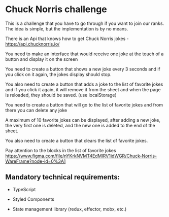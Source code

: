 # Chuck Norris challenge
This is a challenge that you have to go through if you want to join our ranks.
The idea is simple, but the implementation is by no means.

There is an Api that knows how to get Chuck Norris jokes - https://api.chucknorris.io/

You need to make an interface that would receive one joke at the touch of a button and display it on the screen

You need to create a button that shows a new joke every 3 seconds and if you click on it again, the jokes display should stop.

You also need to create a button that adds a joke to the list of favorite jokes and if you click it again, it will remove it from the sheet and when the page is reloaded, they should be saved. (use localStorage)

You need to create a button that will go to the list of favorite jokes and from there you can delete any joke

A maximum of 10 favorite jokes can be displayed, after adding a new joke, the very first one is deleted, and the new one is added to the end of the sheet.

You also need to create a button that clears the list of favorite jokes.

Pay attention to the blocks in the list of favorite jokes https://www.figma.com/file/nYKrkNVMT4EdMIRV1idWGR/Chuck-Norris-WareFrame?node-id=0%3A1

## Mandatory technical requirements:

- TypeScript

- Styled Components

- State management library (redux, effector, mobx, etc.)
